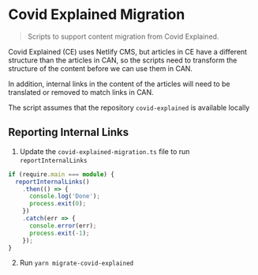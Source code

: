 # Covid Explained Migration

> Scripts to support content migration from Covid Explained.

Covid Explained (CE) uses Netlify CMS, but articles in CE have a different structure than the articles in CAN, so the scripts need to transform the structure of the content before we can use them in CAN.

In addition, internal links in the content of the articles will need to be translated or removed to match links in CAN.

The script assumes that the repository `covid-explained` is available locally

## Reporting Internal Links

1. Update the `covid-explained-migration.ts` file to run `reportInternalLinks`

```ts
if (require.main === module) {
  reportInternalLinks()
    .then(() => {
      console.log('Done');
      process.exit(0);
    })
    .catch(err => {
      console.error(err);
      process.exit(-1);
    });
}
```

2. Run `yarn migrate-covid-explained`
